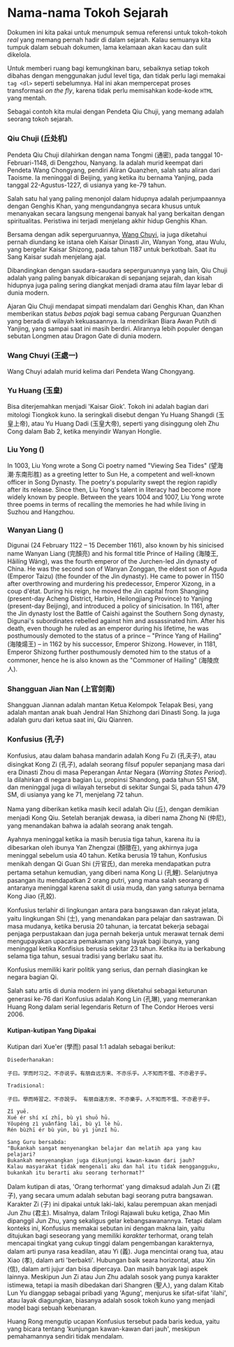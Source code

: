 # Nama-nama Tokoh Sejarah

Dokumen ini kita pakai untuk menumpuk semua referensi untuk tokoh-tokoh _real_ yang memang pernah hadir
di dalam sejarah. Kalau semuanya kita tumpuk dalam sebuah dokumen, lama kelamaan akan kacau dan sulit
dikelola.

Untuk memberi ruang bagi kemungkinan baru, sebaiknya setiap tokoh dibahas dengan menggunakan judul level tiga,
dan tidak perlu lagi memakai `tag <dl>` seperti sebelumnya. Hal ini akan mempercepat proses transformasi
_on the fly_, karena tidak perlu memisahkan kode-kode `HTML` yang mentah.

Sebagai contoh kita mulai dengan Pendeta Qiu Chuji, yang memang adalah seorang tokoh sejarah.


### <a name="qiu-chuji" id="qiu-chuji">Qiu Chuji (丘处机)</a>

Pendeta Qiu Chuji dilahirkan dengan nama Tongmi (通密), pada tanggal 10-Februari-1148, di Dengzhou, Nanyang.
Ia adalah murid keempat dari Pendeta Wang Chongyang, pendiri Aliran Quanzhen, salah satu aliran dari 
Taoisme. Ia meninggal di Beijing, yang ketika itu bernama Yanjing, pada tanggal 22-Agustus-1227, di usianya
yang ke-79 tahun.

Salah satu hal yang paling menonjol dalam hidupnya adalah perjumpaannya dengan Genghis Khan, yang mengundangnya
secara khusus untuk menanyakan secara langsung mengenai banyak hal yang berkaitan dengan spiritualitas. Peristiwa
ini terjadi menjelang akhir hidup Genghis Khan.

Bersama dengan adik seperguruannya, [Wang Chuyi](#wang-chuyi), ia juga diketahui pernah diundang ke istana oleh 
Kaisar Dinasti Jin, Wanyan Yong, atau Wulu, yang bergelar Kaisar Shizong, pada tahun 1187 untuk berkotbah. 
Saat itu Sang Kaisar sudah menjelang ajal.

Dibandingkan dengan saudara-saudara seperguruannya yang lain, Qiu Chuji adalah yang paling banyak dibicarakan
di sepanjang sejarah, dan kisah hidupnya juga paling sering diangkat menjadi drama atau film layar lebar 
di dunia modern.

Ajaran Qiu Chuji mendapat simpati mendalam dari Genghis Khan, dan Khan memberikan status _bebas pajak_ bagi semua
cabang Perguruan Quanzhen yang berada di wilayah kekuasaannya. Ia mendirikan Biara Awan Putih di Yanjing, yang
sampai saat ini masih berdiri. Alirannya lebih populer dengan sebutan Longmen atau Dragon Gate di dunia modern.

### <a name="wang-chuyi" id="wang-chuyi">Wang Chuyi (王處一)</a>

Wang Chuyi adalah murid kelima dari Pendeta Wang Chongyang.


### <a name="yu-huang" id="yu-huang">Yu Huang (玉皇)</a>

Bisa diterjemahkan menjadi 'Kaisar Giok'. Tokoh ini adalah bagian dari mitologi Tiongkok kuno. Ia seringkali disebut
dengan Yu Huang Shangdi (玉皇上帝), atau Yu Huang Dadi (玉皇大帝), seperti yang disinggung oleh Zhu Cong dalam Bab 2,
ketika menyindir Wanyan Honglie.


### <a name="liu-yong" id="liu-yong">Liu Yong ()</a>

In 1003, Liu Yong wrote a Song Ci poetry named "Viewing Sea Tides" (望海潮·东南形胜) as a greeting letter to Sun He, a competent and well-known officer in Song Dynasty. The poetry's popularity swept the region rapidly after its release. 
Since then, Liu Yong's talent in literacy had become more widely known by people. Between the years 1004 and 1007, Liu Yong wrote three poems in terms of recalling the memories he had while living in Suzhou and Hangzhou.


### <a name="wanyan-liang" id="wanyan-liang">Wanyan Liang ()</a>

Digunai (24 February 1122 – 15 December 1161), also known by his sinicised name Wanyan Liang (完顏亮) and his formal title Prince of Hailing (海陵王, Hǎilíng Wáng), was the fourth emperor of the Jurchen-led Jin dynasty of China. He was the second son of Wanyan Zonggan, the eldest son of Aguda (Emperor Taizu) (the founder of the Jin dynasty). He came to power in 1150 after overthrowing and murdering his predecessor, Emperor Xizong, in a coup d'état. During his reign, he moved the Jin capital from Shangjing (present-day Acheng District, Harbin, Heilongjiang Province) to Yanjing (present-day Beijing), and introduced a policy of sinicisation. In 1161, after the Jin dynasty lost the Battle of Caishi against the Southern Song dynasty, Digunai's subordinates rebelled against him and assassinated him. After his death, even though he ruled as an emperor during his lifetime, he was posthumously demoted to the status of a prince – "Prince Yang of Hailing" (海陵煬王) – in 1162 by his successor, Emperor Shizong. However, in 1181, Emperor Shizong further posthumously demoted him to the status of a commoner, hence he is also known as the "Commoner of Hailing" (海陵庶人).

### <a name="" id="">Shangguan Jian Nan (上官剑南)</a>

Shangguan Jiannan adalah mantan Ketua Kelompok Telapak Besi, yang adalah mantan anak buah Jendral Han Shizhong dari
Dinasti Song. Ia juga adalah guru dari ketua saat ini, Qiu Qianren.


### <a name="kong-zi" id="kong-zi">Konfusius (孔子)</a>

Konfusius, atau dalam bahasa mandarin adalah Kong Fu Zi (孔夫子), atau disingkat Kong Zi (孔子), adalah seorang filsuf populer
sepanjang masa dari era Dinasti Zhou di masa Peperangan Antar Negara (_Warring States Period_). Ia dilahirkan di negara bagian Lu,
propinsi Shandong, pada tahun 551 SM, dan meninggal juga di wilayah tersebut di sekitar Sungai Si, pada tahun 479 SM, di usianya
yang ke 71, menjelang 72 tahun.

Nama yang diberikan ketika masih kecil adalah Qiu (丘), dengan demikian menjadi Kong Qiu. Setelah beranjak dewasa, ia diberi
nama Zhong Ni (仲尼), yang menandakan bahwa ia adalah seorang anak tengah.

Ayahnya meninggal ketika ia masih berusia tiga tahun, karena itu ia dibesarkan oleh ibunya Yan Zhengzai (顏徵在), yang akhirnya
juga meninggal sebelum usia 40 tahun. Ketika berusia 19 tahun, Konfusius menikah dengan Qi Guan Shi (亓官氏), dan mereka 
mendapatkan putra pertama setahun kemudian, yang diberi nama Kong Li (孔鯉). Selanjutnya pasangan itu mendapatkan 2 orang
putri, yang mana salah seorang di antaranya meninggal karena sakit di usia muda, dan yang satunya bernama Kong Jiao (孔姣).

Konfusius terlahir di lingkungan antara para bangsawan dan rakyat jelata, yaitu lingkungan Shi (士), yang menandakan para pelajar
dan sastrawan. Di masa mudanya, ketika berusia 20 tahunan, ia tercatat bekerja sebagai penjaga perpustakaan dan juga pernah 
bekerja untuk merawat ternak demi mengupayakan upacara pemakaman yang layak bagi ibunya, yang meninggal ketika Konfisius berusia
sekitar 23 tahun. Ketika itu ia berkabung selama tiga tahun, sesuai tradisi yang berlaku saat itu.

Konfusius memiliki karir politik yang serius, dan pernah diasingkan ke negara bagian Qi.

Salah satu artis di dunia modern ini yang diketahui sebagai keturunan generasi ke-76 dari Konfusius adalah Kong Lin (孔琳), yang
memerankan Huang Rong dalam serial legendaris Return of The Condor Heroes versi 2006.

#### <a name="kutipan-lunyu" id="kutipan-lunyu">Kutipan-kutipan Yang Dipakai</a>

Kutipan dari Xue'er (學而) pasal 1:1 adalah sebagai berikut:

```
Disederhanakan:

子曰。学而时习之、不亦说乎。有朋自远方来、不亦乐乎。人不知而不愠、不亦君子乎。

Tradisional:

子曰。學而時習之、不亦說乎。 有朋自遠方來、不亦樂乎。人不知而不慍、不亦君子乎。

Zǐ yuē. 
Xué ér shí xí zhī, bù yì shuō hū. 
Yǒupéng zì yuǎnfāng lái, bù yì lè hū. 
Rén bùzhī ér bù yùn, bù yì jūnzǐ hū.

Sang Guru bersabda:
"Bukankah sangat menyenangkan belajar dan melatih apa yang kau pelajari?
Bukankah menyenangkan juga dikunjungi kawan-kawan dari jauh?
Kalau masyarakat tidak mengenali aku dan hal itu tidak menggangguku,
bukankah itu berarti aku seorang terhormat?"

```

Dalam kutipan di atas, 'Orang terhormat' yang dimaksud adalah Jun Zi (君子), yang secara umum adalah sebutan bagi seorang putra 
bangsawan. Karakter Zi (子) ini dipakai untuk laki-laki, kalau perempuan akan menjadi Jun Zhu (君主). Misalnya, dalam Trilogi
Rajawali buku ketiga, Zhao Min dipanggil Jun Zhu, yang sekaligus gelar kebangsawanannya. Tetapi dalam konteks ini, Konfusius
memakai sebutan ini dengan makna lain, yaitu ditujukan bagi seseorang yang memiliki _karakter_ terhormat, orang telah mencapai
tingkat yang cukup tinggi dalam pengembangan karakternya, dalam arti punya rasa keadilan, atau Yi (義). Juga mencintai orang
tua, atau Xiao (孝), dalam arti 'berbakti'. Hubungan baik seara horizontal, atau Xin (信), dalam arti jujur dan bisa dipercaya.
Dan masih banyak lagi aspek lainnya. Meskipun Jun Zi atau Jun Zhu adalah sosok yang punya karakter istimewa, tetapi ia masih
dibedakan dari Shangren (聖人), yang dalam Kitab Lun Yu dianggap sebagai pribadi yang 'Agung', menjurus ke sifat-sifat 'ilahi',
atau layak diagungkan, biasanya adalah sosok tokoh kuno yang menjadi model bagi sebuah kebenaran.

Huang Rong mengutip ucapan Konfusius tersebut pada baris kedua, yaitu yang bicara tentang 'kunjungan kawan-kawan dari jauh',
meskipun pemahamannya sendiri tidak mendalam.

